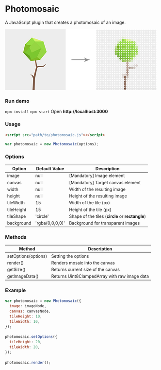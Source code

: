 # Photomosaic
A JavaScript plugin that creates a photomosaic of an image.

![Screen](img/example.png)

### Run demo
`npm install`
`npm start`
Open **http://localhost:3000**

### Usage
``` html
<script src="path/to/photomosaic.js"></script>
```

``` javascript
var photomosaic = new Photomosaic(options);
```

### Options
| Option        | Default Value              | Description                                      |
| ------------- | -------------------------- | ------------------------------------------------ |
| image         | null                       | [Mandatory] Image element                        |
| canvas        | null                       | [Mandatory] Target canvas element                |
| width         | null                       | Width of the resulting image                     |
| height        | null                       | Height of the resulting image                    |
| tileWidth     | 15                         | Width of the tile (px)                           |
| tileHeight    | 15                         | Height of the tile (px)                          |
| tileShape     | 'circle'                   | Shape of the tiles (**circle** or **rectangle**) |
| background    | 'rgba(0,0,0,0)'            | Background for transparent images                |

### Methods
| Method               | Description                                   |
| -------------------- | --------------------------------------------- |
| setOptions(options)  | Setting the options                           |
| render()             | Renders mosaic into the canvas                |
| getSize()            | Returns current size of the canvas            |
| getImageData()       | Returns Uint8ClampedArray with raw image data |

### Example
```javascript
var photomosaic = new Photomosaic({
  image: imageNode,
  canvas: canvasNode,
  tileHeight: 10,
  tileWidth: 10,
});

photomosaic.setOptions({
  tileHeight: 20,
  tileWidth: 20,
});

photomosaic.render();
```